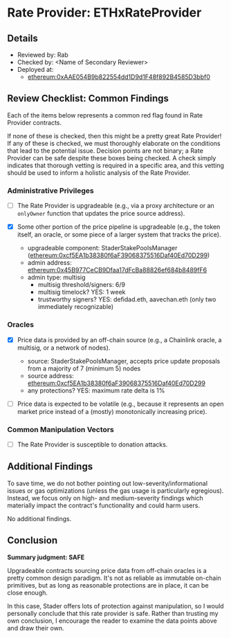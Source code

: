 # Rate Provider: ETHxRateProvider

## Details
- Reviewed by: Rab
- Checked by: \<Name of Secondary Reviewer\>
- Deployed at:
    - [ethereum:0xAAE054B9b822554dd1D9d1F48f892B4585D3bbf0](https://etherscan.io/address/0xAAE054B9b822554dd1D9d1F48f892B4585D3bbf0#code)

## Review Checklist: Common Findings
Each of the items below represents a common red flag found in Rate Provider contracts.

If none of these is checked, then this might be a pretty great Rate Provider! If any of these is checked, we must thoroughly elaborate on the conditions that lead to the potential issue. Decision points are not binary; a Rate Provider can be safe despite these boxes being checked. A check simply indicates that thorough vetting is required in a specific area, and this vetting should be used to inform a holistic analysis of the Rate Provider.

### Administrative Privileges
- [ ] The Rate Provider is upgradeable (e.g., via a proxy architecture or an `onlyOwner` function that updates the price source address).

- [x] Some other portion of the price pipeline is upgradeable (e.g., the token itself, an oracle, or some piece of a larger system that tracks the price).
    - upgradeable component: StaderStakePoolsManager ([ethereum:0xcf5EA1b38380f6aF39068375516Daf40Ed70D299](https://etherscan.io/address/0xcf5EA1b38380f6aF39068375516Daf40Ed70D299#code))
    - admin address: [ethereum:0x45B977CeCB9Dfaa17dFcBa88826ef684b8489fF6](https://etherscan.io/address/0x45B977CeCB9Dfaa17dFcBa88826ef684b8489fF6#code)
    - admin type: multisig
        - multisig threshold/signers: 6/9
        - multisig timelock? YES: 1 week
        - trustworthy signers? YES: defidad.eth, aavechan.eth (only two immediately recognizable)

### Oracles
- [x] Price data is provided by an off-chain source (e.g., a Chainlink oracle, a multisig, or a network of nodes).
    - source: StaderStakePoolsManager, accepts price update proposals from a majority of 7 (minimum 5) nodes
    - source address: [ethereum:0xcf5EA1b38380f6aF39068375516Daf40Ed70D299](https://etherscan.io/address/0xcf5EA1b38380f6aF39068375516Daf40Ed70D299#code)
    - any protections? YES: maximum rate delta is 1%

- [ ] Price data is expected to be volatile (e.g., because it represents an open market price instead of a (mostly) monotonically increasing price).

### Common Manipulation Vectors
- [ ] The Rate Provider is susceptible to donation attacks.

## Additional Findings
To save time, we do not bother pointing out low-severity/informational issues or gas optimizations (unless the gas usage is particularly egregious). Instead, we focus only on high- and medium-severity findings which materially impact the contract's functionality and could harm users.

No additional findings.

## Conclusion
**Summary judgment: SAFE**

Upgradeable contracts sourcing price data from off-chain oracles is a pretty common design paradigm. It's not as reliable as immutable on-chain primitives, but as long as reasonable protections are in place, it can be close enough.

In this case, Stader offers lots of protection against manipulation, so I would personally conclude that this rate provider is safe. Rather than trusting my own conclusion, I encourage the reader to examine the data points above and draw their own.
